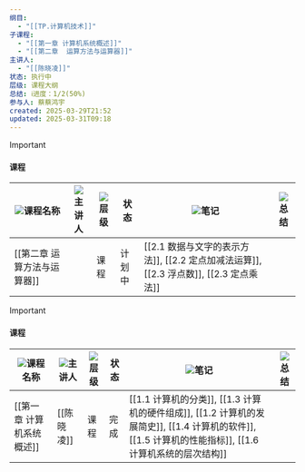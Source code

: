 ```yaml
---
纲目:
  - "[[TP.计算机技术]]"
子课程:
  - "[[第一章 计算机系统概述]]"
  - "[[第二章  运算方法与运算器]]"
主讲人:
  - "[[陈晓凌]]"
状态: 执行中
层级: 课程大纲
总结: ℹ️进度：1/2(50%)
参与人: 蔡蔡鸿宇
created: 2025-03-29T21:52
updated: 2025-03-31T09:18
---
```

> [!important]
> 
> #### 课程
> 
> |![](https://www.notion.so/icons/golf_gray.svg)课程名称|![](https://www.notion.so/icons/profile_gray.svg)主讲人|![](https://www.notion.so/icons/layers_gray.svg)层级|状态|![](https://www.notion.so/icons/pencil_gray.svg)笔记|![](https://www.notion.so/icons/info-alternate_gray.svg)总结|
> |---|---|---|---|---|---|
> |[[第二章 运算方法与运算器]]||课程|计划中|[[2.1 数据与文字的表示方法]], [[2.2 定点加减法运算]], [[2.3 浮点数]], [[2.3 定点乘法]]||
> 
>   
>   

> [!important]
> 
> #### 课程
> 
> |![](https://www.notion.so/icons/golf_gray.svg)课程名称|![](https://www.notion.so/icons/profile_gray.svg)主讲人|![](https://www.notion.so/icons/layers_gray.svg)层级|状态|![](https://www.notion.so/icons/pencil_gray.svg)笔记|![](https://www.notion.so/icons/info-alternate_gray.svg)总结|
> |---|---|---|---|---|---|
> |[[第一章 计算机系统概述]]|[[陈晓凌]]|课程|完成|[[1.1 计算机的分类]], [[1.3 计算机的硬件组成]], [[1.2 计算机的发展简史]], [[1.4 计算机的软件]], [[1.5 计算机的性能指标]], [[1.6 计算机系统的层次结构]]||
> 
>   


